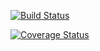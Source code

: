 [![Build Status](https://travis-ci.com/41hulk/portfolio_backend.svg?branch=master)](https://travis-ci.com/41hulk/portfolio_backend)

[![Coverage Status](https://coveralls.io/repos/github/41hulk/portfolio_backend/badge.svg?branch=master)](https://coveralls.io/github/41hulk/portfolio_backend?branch=master)